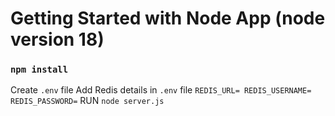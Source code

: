 # Getting Started with Node App (node version 18)

### `npm install`

Create `.env` file 
Add Redis details in `.env` file
`
REDIS_URL=
REDIS_USERNAME=
REDIS_PASSWORD=
`
RUN `node server.js`

